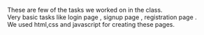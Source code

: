 These are few of the tasks we worked on in the class.
<br>Very basic tasks like login page , signup page , registration page .
<br>We used html,css and javascript for creating these pages.
